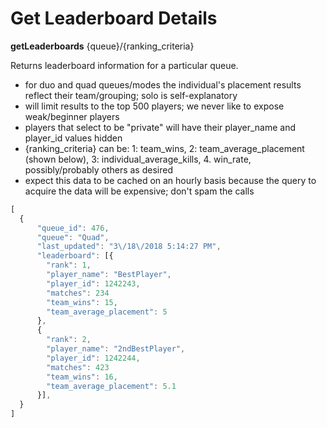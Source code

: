 # Get Leaderboard Details
**getLeaderboards** {queue}/{ranking_criteria}

Returns leaderboard information for a particular queue.
  - for duo and quad queues/modes the individual's placement results reflect their team/grouping; solo is self-explanatory
  - will limit results to the top 500 players; we never like to expose weak/beginner players
  - players that select to be "private" will have their player_name and player_id values hidden
  - {ranking_criteria} can be: 1: team_wins, 2: team_average_placement (shown below), 3: individual_average_kills, 4. win_rate, possibly/probably others as desired
  - expect this data to be cached on an hourly basis because the query to acquire the data will be expensive; don't spam the calls
 
```js
[
  {         
      "queue_id": 476,
      "queue": "Quad",      
      "last_updated": "3\/18\/2018 5:14:27 PM",
      "leaderboard": [{
        "rank": 1,
        "player_name": "BestPlayer",
        "player_id": 1242243,
        "matches": 234
        "team_wins": 15,
        "team_average_placement": 5        
      },
      {
        "rank": 2,
        "player_name": "2ndBestPlayer",
        "player_id": 1242244,
        "matches": 423
        "team_wins": 16,        
        "team_average_placement": 5.1
      }],     
  }
]
```
